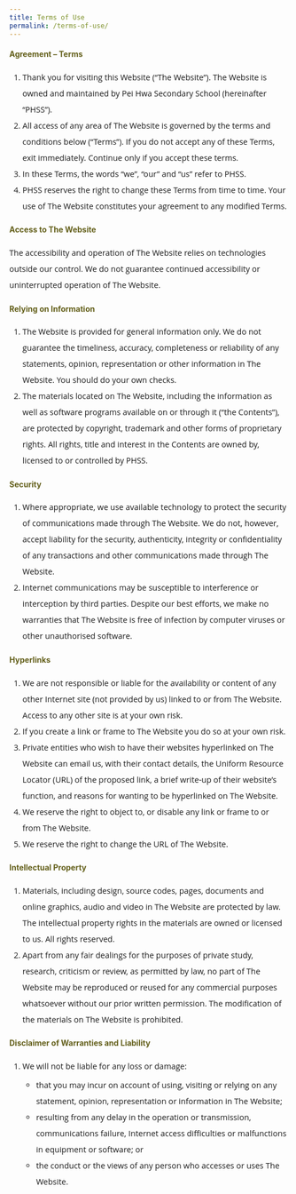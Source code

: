 ```yaml
---
title: Terms of Use
permalink: /terms-of-use/
---
```

<h4 style="color:#635f1a;font-weight:bold">Agreement &ndash; Terms</h4>

<ol style="margin-top:5px;">
<li style="font-size:14.5px; line-height:2;font-family:Open Sans;">Thank you for visiting this Website (&ldquo;The Website&rdquo;). The Website is owned and maintained by&nbsp;Pei Hwa Secondary School&nbsp;(hereinafter &ldquo;PHSS&rdquo;).</li>
<li style="font-size:14.5px; line-height:2;font-family:Open Sans;">All access of any area of The Website is governed by the terms and conditions below (&ldquo;Terms&rdquo;). If you do not accept any of these Terms, exit immediately. Continue only if you accept these terms.</li>
<li style="font-size:14.5px; line-height:2;font-family:Open Sans;">In these Terms, the words &ldquo;we&rdquo;,&nbsp;&ldquo;our&rdquo; and &ldquo;us&rdquo; refer to PHSS.</li>
<li style="font-size:14.5px; line-height:2;font-family:Open Sans;">PHSS&nbsp;reserves the right to change these Terms from time to time. Your use of The Website constitutes your agreement to any modified Terms.</li>
</ol>

<h4 style="color:#635f1a;font-weight:bold">Access to The Website</h4>
<p style="font-size:14.5px; line-height:2;margin-top:15px; font-family:Open Sans">The accessibility and operation of The Website relies on technologies outside our control. We do not guarantee continued accessibility or uninterrupted operation of The Website.</p>

<h4 style="color:#635f1a;font-weight:bold">
Relying on Information</h4>
<ol style="margin-top:5px;">
<li style="font-size:14.5px; line-height:2;font-family:Open Sans;">The Website is provided for general information only. We do not guarantee the timeliness, accuracy, completeness or reliability of any statements, opinion, representation or other information in The Website. You should do your own checks.</li>
<li style="font-size:14.5px; line-height:2;font-family:Open Sans;">The materials located on The Website, including the information as well as software programs available on or through it (&ldquo;the Contents&rdquo;), are protected by copyright, trademark and other forms of proprietary rights. All rights, title and interest in the Contents are owned by, licensed to or controlled by&nbsp;PHSS.</li>
</ol>

<h4 style="color:#635f1a;font-weight:bold">Security</h4>
<ol style="margin-top:5px;">
<li style="font-size:14.5px; line-height:2;font-family:Open Sans;">Where appropriate, we use available technology to protect the security of communications made through The Website. We do not, however, accept liability for the security, authenticity, integrity or confidentiality of any transactions and other communications made through The Website.</li>
<li style="font-size:14.5px; line-height:2;font-family:Open Sans;">Internet communications may be susceptible to interference or interception by third parties. Despite our best efforts, we make no warranties that The Website is free of infection by computer viruses or other unauthorised software.</li>
</ol>

<h4 style="color:#635f1a;font-weight:bold">Hyperlinks</h4>
<ol style="margin-top:5px;">
<li style="font-size:14.5px; line-height:2;font-family:Open Sans;">We are not responsible or liable for the availability or content of any other Internet site (not provided by us) linked to or from The Website. Access to any other site is at your own risk.</li>
<li style="font-size:14.5px; line-height:2;font-family:Open Sans;">If you create a link or frame to The Website you do so at your own risk.</li>
<li style="font-size:14.5px; line-height:2;font-family:Open Sans;">Private entities who wish to have their websites hyperlinked on The Website can&nbsp;email us, with their contact details, the Uniform Resource Locator (URL) of the proposed link, a brief write-up of their website&rsquo;s function, and reasons for wanting to be hyperlinked on The Website.</li>
<li style="font-size:14.5px; line-height:2;font-family:Open Sans;">We reserve the right to object to, or disable any link or frame to or from The Website.</li>
<li style="font-size:14.5px; line-height:2;font-family:Open Sans;">We reserve the right to change the URL of The Website.</li>
</ol>

<h4 style="color:#635f1a;font-weight:bold">Intellectual Property</h4>
<ol style="margin-top:5px;">
<li style="font-size:14.5px; line-height:2;font-family:Open Sans;">Materials, including design, source codes, pages, documents and online graphics, audio and video in The Website are protected by law. The intellectual property rights in the materials are owned or licensed to us. All rights reserved.</li>
<li style="font-size:14.5px; line-height:2;font-family:Open Sans;">Apart from any fair dealings for the purposes of private study, research, criticism or review, as permitted by law, no part of The Website may be reproduced or reused for any commercial purposes whatsoever without our prior written permission. The modification of the materials on The Website is prohibited.</li>
</ol>

<h4 style="color:#635f1a;font-weight:bold">Disclaimer of Warranties and Liability</h4>
<ol style="margin-top:5px;">
<li style="font-size:14.5px; line-height:2;font-family:Open Sans;">We will not be liable for any loss or damage:
<ul style="margin-top:5px;">
<li style="font-size:14.5px; line-height:2;font-family:Open Sans;">that you may incur on account of using, visiting or relying on any statement, opinion, representation or information in The Website;</li>
<li style="font-size:14.5px; line-height:2;font-family:Open Sans;">resulting from any delay in the operation or transmission, communications failure, Internet access difficulties or malfunctions in equipment or software; or</li>
<li style="font-size:14.5px; line-height:2;font-family:Open Sans;">the conduct or the views of any person who accesses or uses The Website.</li>
</ul>
</li>
</ol>